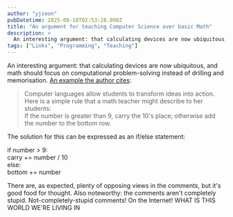 ```yaml
---
author: "yjsoon"
pubDatetime: 2025-08-18T02:53:28.098Z
title: "An argument for teaching Computer Science over basic Math"
description: >
  An interesting argument: that calculating devices are now ubiquitous, and math should focus on computational problem-solving instead of drilling and m...
tags: ["Links", "Programming", "Teaching"]
---
```






An interesting argument: that calculating devices are now ubiquitous, and math should focus on computational problem-solving instead of drilling and memorisation. [An example the author cites](http://www.edweek.org/ew/articles/2012/02/22/21mccreight.h31.html?tkn=MSTFlM06cYBltWjB6VF%2FuCclUPaeg7zRrUeI&cmp=clp-edweek):

> Computer languages allow students to transform ideas into action. Here is a simple rule that a math teacher might describe to her students:  
> If the number is greater than 9, carry the 10's place; otherwise add the number to the bottom row.

The solution for this can be expressed as an if/else statement:

if number > 9:  
  carry += number / 10  
else:  
  bottom += number

There are, as expected, plenty of opposing views in the comments, but it's good food for thought. Also noteworthy: the comments aren't completely stupid. Not-completely-stupid comments! On the Internet! WHAT IS THIS WORLD WE'RE LIVING IN